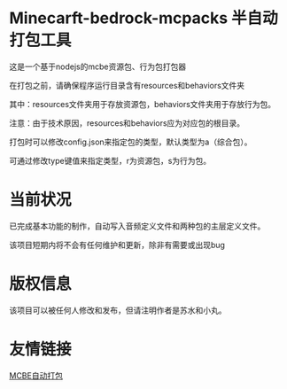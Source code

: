# Minecarft-bedrock-mcpacks 半自动打包工具

这是一个基于nodejs的mcbe资源包、行为包打包器

在打包之前，请确保程序运行目录含有resources和behaviors文件夹

其中：resources文件夹用于存放资源包，behaviors文件夹用于存放行为包。

注意：由于技术原因，resources和behaviors应为对应包的根目录。

打包时可以修改config.json来指定包的类型，默认类型为a（综合包）。

可通过修改type键值来指定类型，r为资源包，s为行为包。

# 当前状况

已完成基本功能的制作，自动写入音频定义文件和两种包的主层定义文件。

该项目短期内将不会有任何维护和更新，除非有需要或出现bug

# 版权信息

该项目可以被任何人修改和发布，但请注明作者是苏水和小丸。

# 友情链接

[MCBE自动打包](https://github.com/MRWS0X2F/AutoPack)
